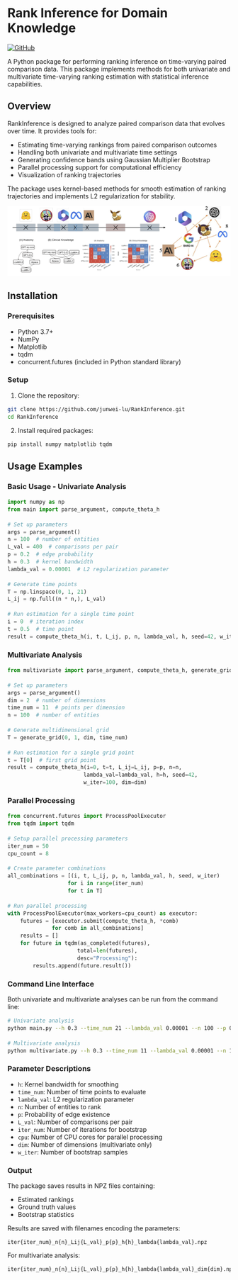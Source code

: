 # Rank Inference for Domain Knowledge

[![GitHub](https://img.shields.io/badge/github-junwei--lu/RankInference-blue)](https://github.com/junwei-lu/RankInference)

A Python package for performing ranking inference on time-varying paired comparison data. This package implements methods for both univariate and multivariate time-varying ranking estimation with statistical inference capabilities.

## Overview

RankInference is designed to analyze paired comparison data that evolves over time. It provides tools for:

- Estimating time-varying rankings from paired comparison outcomes
- Handling both univariate and multivariate time settings
- Generating confidence bands using Gaussian Multiplier Bootstrap
- Parallel processing support for computational efficiency
- Visualization of ranking trajectories

The package uses kernel-based methods for smooth estimation of ranking trajectories and implements L2 regularization for stability.

<img src="https://github.com/junwei-lu/RankInference/blob/main/img/rankinference.png"/>


## Installation

### Prerequisites

- Python 3.7+
- NumPy
- Matplotlib
- tqdm
- concurrent.futures (included in Python standard library)

### Setup

1. Clone the repository:
```bash
git clone https://github.com/junwei-lu/RankInference.git
cd RankInference
```

2. Install required packages:
```bash
pip install numpy matplotlib tqdm
```

## Usage Examples

### Basic Usage - Univariate Analysis

```python
import numpy as np
from main import parse_argument, compute_theta_h

# Set up parameters
args = parse_argument()
n = 100  # number of entities
L_val = 400  # comparisons per pair
p = 0.2  # edge probability
h = 0.3  # kernel bandwidth
lambda_val = 0.00001  # L2 regularization parameter

# Generate time points
T = np.linspace(0, 1, 21)
L_ij = np.full((n * n,), L_val)

# Run estimation for a single time point
i = 0  # iteration index
t = 0.5  # time point
result = compute_theta_h(i, t, L_ij, p, n, lambda_val, h, seed=42, w_iter=100)
```

### Multivariate Analysis

```python
from multivariate import parse_argument, compute_theta_h, generate_grid

# Set up parameters
args = parse_argument()
dim = 2  # number of dimensions
time_num = 11  # points per dimension
n = 100  # number of entities

# Generate multidimensional grid
T = generate_grid(0, 1, dim, time_num)

# Run estimation for a single grid point
t = T[0]  # first grid point
result = compute_theta_h(i=0, t=t, L_ij=L_ij, p=p, n=n, 
                        lambda_val=lambda_val, h=h, seed=42, 
                        w_iter=100, dim=dim)
```

### Parallel Processing

```python
from concurrent.futures import ProcessPoolExecutor
from tqdm import tqdm

# Setup parallel processing parameters
iter_num = 50
cpu_count = 8

# Create parameter combinations
all_combinations = [(i, t, L_ij, p, n, lambda_val, h, seed, w_iter) 
                   for i in range(iter_num) 
                   for t in T]

# Run parallel processing
with ProcessPoolExecutor(max_workers=cpu_count) as executor:
    futures = [executor.submit(compute_theta_h, *comb) 
              for comb in all_combinations]
    results = []
    for future in tqdm(as_completed(futures), 
                      total=len(futures), 
                      desc="Processing"):
        results.append(future.result())
```

### Command Line Interface

Both univariate and multivariate analyses can be run from the command line:

```bash
# Univariate analysis
python main.py --h 0.3 --time_num 21 --lambda_val 0.00001 --n 100 --p 0.2 --L_val 400 --iter_num 50 --cpu 8

# Multivariate analysis
python multivariate.py --h 0.3 --time_num 11 --lambda_val 0.00001 --n 100 --p 0.2 --L_val 400 --iter_num 50 --cpu 8 --dim 2
```

### Parameter Descriptions

- `h`: Kernel bandwidth for smoothing
- `time_num`: Number of time points to evaluate
- `lambda_val`: L2 regularization parameter
- `n`: Number of entities to rank
- `p`: Probability of edge existence
- `L_val`: Number of comparisons per pair
- `iter_num`: Number of iterations for bootstrap
- `cpu`: Number of CPU cores for parallel processing
- `dim`: Number of dimensions (multivariate only)
- `w_iter`: Number of bootstrap samples

### Output

The package saves results in NPZ files containing:
- Estimated rankings
- Ground truth values
- Bootstrap statistics

Results are saved with filenames encoding the parameters:
```
iter{iter_num}_n{n}_Lij{L_val}_p{p}_h{h}_lambda{lambda_val}.npz
```

For multivariate analysis:
```
iter{iter_num}_n{n}_Lij{L_val}_p{p}_h{h}_lambda{lambda_val}_dim{dim}.npz
```
